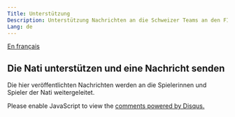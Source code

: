 ```yaml
---
Title: Unterstützung
Description: Unterstützung Nachrichten an die Schweizer Teams an den FITB Tchoukball-Weltmeisterschaften 2019
Lang: de
---
```


[En français](/encouragements)

## Die Nati unterstützen und eine Nachricht senden

Die hier veröffentlichten Nachrichten werden an die Spielerinnen und Spieler der Nati weitergeleitet.

<div id="disqus_thread"></div>
<script>
var disqus_config = function () {
this.page.url = 'https://wtc2019.tchoukball.ch/encouragements';
this.page.identifier = 'encouragements';
this.language = 'de';
};

(function() { // DON'T EDIT BELOW THIS LINE
var d = document, s = d.createElement('script');
s.src = 'https://wtc2019.disqus.com/embed.js';
s.setAttribute('data-timestamp', +new Date());
(d.head || d.body).appendChild(s);
})();
</script>
<noscript>Please enable JavaScript to view the <a href="https://disqus.com/?ref_noscript">comments powered by Disqus.</a></noscript>